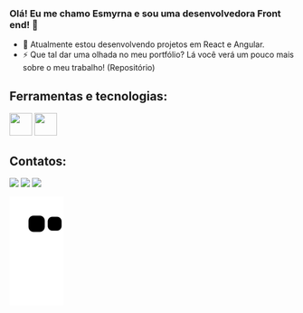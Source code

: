 ### Olá! Eu me chamo Esmyrna e sou uma desenvolvedora Front end! 👋


- 🔭 Atualmente estou desenvolvendo projetos em React e Angular.
- ⚡ Que tal dar uma olhada no meu portfólio? Lá você verá um pouco mais sobre o meu trabalho! (Repositório)
 
## Ferramentas e tecnologias:
<div>
<img src="https://cdn.jsdelivr.net/gh/devicons/devicon/icons/typescript/typescript-original.svg" width="40" height="40" />        
<img src="https://cdn.jsdelivr.net/gh/devicons/devicon/icons/react/react-original.svg" width="40" height="40"  />

</div>                  


 ## Contatos:

<div>
 
<a href="https://instagram.com/esmyrna__" target="_blank"><img src="https://img.shields.io/badge/-Instagram-%23E4405F?style=for-the-badge&logo=instagram&logoColor=white" target="_blank"></a>
<a href = "esmyrna.oliveira@gmail.com"><img src="https://img.shields.io/badge/Gmail-D14836?style=for-the-badge&logo=gmail&logoColor=white" target="_blank"></a>
<a href="https://www.linkedin.com/in/esmyrna-oliveira-cavalcanti-452bb9212/" target="_blank"><img src="https://img.shields.io/badge/-LinkedIn-%230077B5?style=for-the-badge&logo=linkedin&logoColor=white" target="_blank"></a>   
</div>
    
![Snake animation](https://github.com/Esmyrna/Esmyrna/blob/output/github-contribution-grid-snake.svg)
   
   
